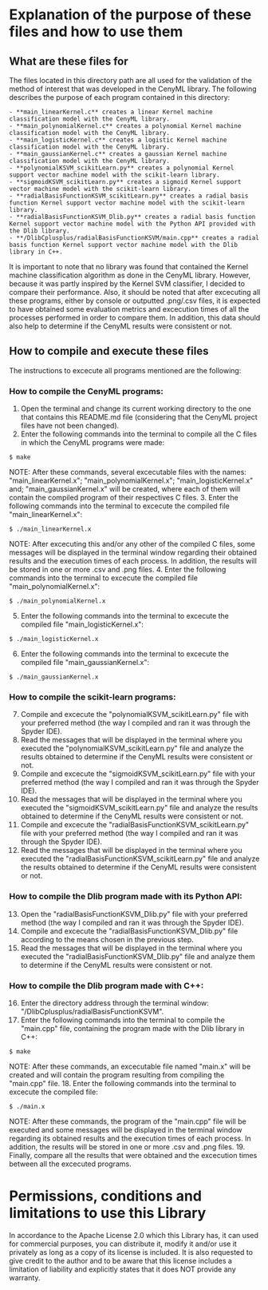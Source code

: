 
# Explanation of the purpose of these files and how to use them
  
## What are these files for
The files located in this directory path are all used for the validation of the method of interest that was developed in the CenyML library. The following describes the purpose of each program contained in this directory:

    - **main_linearKernel.c** creates a linear Kernel machine classification model with the CenyML library.
    - **main_polynomialKernel.c** creates a polynomial Kernel machine classification model with the CenyML library.
    - **main_logisticKernel.c** creates a logistic Kernel machine classification model with the CenyML library.
    - **main_gaussianKernel.c** creates a gaussian Kernel machine classification model with the CenyML library.
    - **polynomialKSVM_scikitLearn.py** creates a polynomial Kernel support vector machine model with the scikit-learn library.
    - **sigmoidKSVM_scikitLearn.py** creates a sigmoid Kernel support vector machine model with the scikit-learn library.
    - **radialBasisFunctionKSVM_scikitLearn.py** creates a radial basis function Kernel support vector machine model with the scikit-learn library.
    - **radialBasisFunctionKSVM_Dlib.py** creates a radial basis function Kernel support vector machine model with the Python API provided with the Dlib library.
    - **/DlibCplusplus/radialBasisFunctionKSVM/main.cpp** creates a radial basis function Kernel support vector machine model with the Dlib library in C++.

It is important to note that no library was found that contained the Kernel machine classification algorithm as done in the CenyML library. However, because it was partly inspired by the Kernel SVM classifier, I decided to compare their performance. Also, it should be noted that after excecuting all these programs, either by console or outputted .png/.csv files, it is expected to have obtained some evaluation metrics and excecution times of all the processes performed in order to compare them. In addition, this data should also help to determine if the CenyML results were consistent or not.

## How to compile and execute these files
The instructions to excecute all programs mentioned are the following:
### How to compile the CenyML programs:
1. Open the terminal and change its current working directory to the one that contains this README.md file (considering that the CenyML project files have not been changed).
2. Enter the following commands into the terminal to compile all the C files in which the CenyML programs were made:
```console
$ make
```
NOTE: After these commands, several excecutable files with the names: "main_linearKernel.x"; "main_polynomialKernel.x"; "main_logisticKernel.x" and; "main_gaussianKernel.x" will be created, where each of them will contain the compiled program of their respectives C files.
3. Enter the following commands into the terminal to excecute the compiled file "main_linearKernel.x":
```console
$ ./main_linearKernel.x
```
NOTE: After excecuting this and/or any other of the compiled C files, some messages will be displayed in the terminal window regarding their obtained results and the execution times of each process. In addition, the results will be stored in one or more .csv and .png files.
4. Enter the following commands into the terminal to excecute the compiled file "main_polynomialKernel.x":
```console
$ ./main_polynomialKernel.x
```
5. Enter the following commands into the terminal to excecute the compiled file "main_logisticKernel.x":
```console
$ ./main_logisticKernel.x
```
6. Enter the following commands into the terminal to excecute the compiled file "main_gaussianKernel.x":
```console
$ ./main_gaussianKernel.x
```

### How to compile the scikit-learn programs:
7. Compile and excecute the "polynomialKSVM_scikitLearn.py" file with your preferred method (the way I compiled and ran it was through the Spyder IDE).
8. Read the messages that will be displayed in the terminal where you executed the "polynomialKSVM_scikitLearn.py" file and analyze the results obtained to determine if the CenyML results were consistent or not.
9. Compile and excecute the "sigmoidKSVM_scikitLearn.py" file with your preferred method (the way I compiled and ran it was through the Spyder IDE).
10. Read the messages that will be displayed in the terminal where you executed the "sigmoidKSVM_scikitLearn.py" file and analyze the results obtained to determine if the CenyML results were consistent or not.
11. Compile and excecute the "radialBasisFunctionKSVM_scikitLearn.py" file with your preferred method (the way I compiled and ran it was through the Spyder IDE).
12. Read the messages that will be displayed in the terminal where you executed the "radialBasisFunctionKSVM_scikitLearn.py" file and analyze the results obtained to determine if the CenyML results were consistent or not.

### How to compile the Dlib program made with its Python API:
13. Open the "radialBasisFunctionKSVM_Dlib.py" file with your preferred method (the way I compiled and ran it was through the Spyder IDE).
14. Compile and excecute the "radialBasisFunctionKSVM_Dlib.py" file according to the means chosen in the previous step.
15. Read the messages that will be displayed in the terminal where you executed the "radialBasisFunctionKSVM_Dlib.py" file and analyze them to determine if the CenyML results were consistent or not.

### How to compile the Dlib program made with C++:
16. Enter the directory address through the terminal window: "/DlibCplusplus/radialBasisFunctionKSVM".
17. Enter the following commands into the terminal to compile the "main.cpp" file, containing the program made with the Dlib library in C++:
```console
$ make
```
NOTE: After these commands, an excecutable file named "main.x" will be created and will contain the program resulting from compiling the "main.cpp" file.
18. Enter the following commands into the terminal to excecute the compiled file:
```console
$ ./main.x
```
NOTE: After these commands, the program of the "main.cpp" file will be executed and some messages will be displayed in the terminal window regarding its obtained results and the execution times of each process. In addition, the results will be stored in one or more .csv and .png files.
19. Finally, compare all the results that were obtained and the excecution times between all the excecuted programs.
  
# Permissions, conditions and limitations to use this Library  
In accordance to the Apache License 2.0 which this Library has, it can used for commercial purposes, you can distribute it, modify it and/or use it privately as long as a copy of its license is included. It is also requested to give credit to the author and to be aware that this license includes a limitation of liability and explicitly states that it does NOT provide any warranty.

